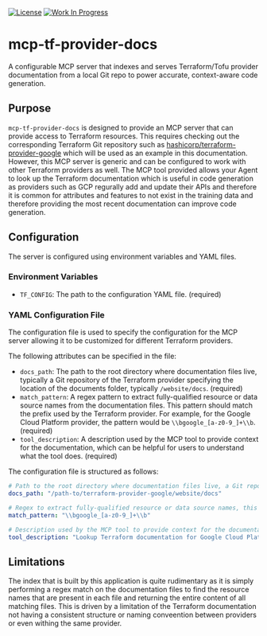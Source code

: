 [![License](https://img.shields.io/badge/license-MIT-blue)](https://opensource.org/licenses/MIT) [![Work In Progress](https://img.shields.io/badge/Status-Work%20In%20Progress-yellow)](https://guide.unitvectorylabs.com/bestpractices/status/#work-in-progress)

# mcp-tf-provider-docs

A configurable MCP server that indexes and serves Terraform/Tofu provider documentation from a local Git repo to power accurate, context-aware code generation.

## Purpose

`mcp-tf-provider-docs` is designed to provide an MCP server that can provide access to Terraform resources. This requires checking out the corresponding Terraform Git repository such as [hashicorp/terraform-provider-google](https://github.com/hashicorp/terraform-provider-google) which will be used as an example in this documentation.  However, this MCP server is generic and can be configured to work with other Terraform providers as well.  The MCP tool provided allows your Agent to look up the Terraform documentation which is useful in code generation as providers such as GCP regurally add and update their APIs and therefore it is common for attributes and features to not exist in the training data and therefore providing the most recent documentation can improve code generation.

## Configuration

The server is configured using environment variables and YAML files.

### Environment Variables
- `TF_CONFIG`: The path to the configuration YAML file. (required)

### YAML Configuration File

The configuration file is used to specify the configuration for the MCP server allowing it to be customized for different Terraform providers.

The following attributes can be specified in the file:

- `docs_path`: The path to the root directory where documentation files live, typically a Git repository of the Terraform provider specifying the location of the documents folder, typically `/website/docs`. (required)
- `match_pattern`: A regex pattern to extract fully-qualified resource or data source names from the documentation files. This pattern should match the prefix used by the Terraform provider. For example, for the Google Cloud Platform provider, the pattern would be `\\bgoogle_[a-z0-9_]+\\b`. (required)
- `tool_description`: A description used by the MCP tool to provide context for the documentation, which can be helpful for users to understand what the tool does. (required)

The configuration file is structured as follows:

```yaml
# Path to the root directory where documentation files live, a Git repository to the Terraform provider
docs_path: "/path-to/terraform-provider-google/website/docs"

# Regex to extract fully-qualified resource or data source names, this looks for the prefix that is used by the Terraform provider
match_pattern: "\\bgoogle_[a-z0-9_]+\\b"

# Description used by the MCP tool to provide context for the documentation
tool_description: "Lookup Terraform documentation for Google Cloud Platform based on the provider name."
```

## Limitations

The index that is built by this application is quite rudimentary as it is simply performing a regex match on the documentation files to find the resource names that are present in each file and returning the entire content of all matching files.  This is driven by a limitation of the Terraform documentation not having a consistent structure or naming conveention between providers or even withing the same provider.
